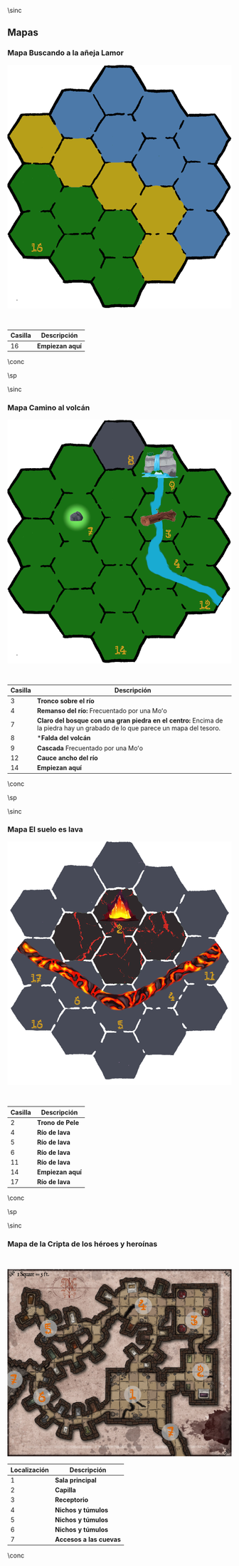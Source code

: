 \sinc

## Mapas

### Mapa Buscando a la añeja Lamor

![Mapa Buscando a la añeja Lamor](./images/mapas/mapa-busqueda-lamor.png "Mapa Buscando a la añeja Lamor")

&nbsp;

|Casilla|Descripción|
|---|---|
|16|**Empiezan aquí**|

\conc

\sp

\sinc

### Mapa Camino al volcán

![Mapa Camino al volcán](./images/mapas/mapa-camino-volcan.png "Mapa Camino al volcán")

&nbsp;

|Casilla|Descripción|
|---|---|
|3|**Tronco sobre el río**|
|4|**Remanso del río:** Frecuentado por una Moʻo|
|7|**Claro del bosque con una gran piedra en el centro:** Encima de la piedra hay un grabado de lo que parece un mapa del tesoro.|
|8|***Falda del volcán**|
|9|**Cascada** Frecuentado por una Moʻo|
|12|**Cauce ancho del río**|
|14|**Empiezan aquí**|

\conc

\sp

\sinc

### Mapa El suelo es lava

![Mapa El suelo es lava](./images/mapas/mapa-crater.png "Mapa El suelo es lava")

&nbsp;

|Casilla|Descripción|
|---|---|
|2|**Trono de Pele**|
|4|**Río de lava**|
|5|**Río de lava**|
|6|**Río de lava**|
|11|**Río de lava**|
|14|**Empiezan aquí**|
|17|**Río de lava**|

\conc

\sp

\sinc

### Mapa de la Cripta de los héroes y heroínas

&nbsp;

[![168 Ransacked Crypt by elventower.com](./images/mapas/168-Ransacked-Crypt-notitle-scaled.jpg "168 Ransacked Crypt by elventower.com")](https://www.elventower.com/creative-commons-collection-3/ "H168 Ransacked Crypt by elventower.com")

|Localización|Descripción|
|---|---|
|1|**Sala principal**|
|2|**Capilla**|
|3|**Receptorio**|
|4|**Nichos y túmulos**|
|5|**Nichos y túmulos**|
|6|**Nichos y túmulos**|
|7|**Accesos a las cuevas**|

\conc